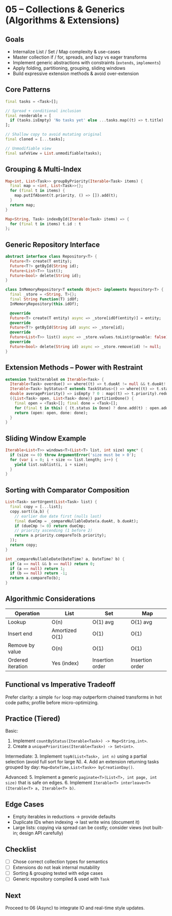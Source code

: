 # 05 – Collections & Generics (Algorithms & Extensions)

## Goals
* Internalize List / Set / Map complexity & use-cases
* Master collection if / for, spreads, and lazy vs eager transforms
* Implement generic abstractions with constraints (`extends`, `implements`)
* Apply folding, partitioning, grouping, sliding windows
* Build expressive extension methods & avoid over-extension

## Core Patterns
```dart
final tasks = <Task>[];

// Spread + conditional inclusion
final renderable = [
  if (tasks.isEmpty) 'No tasks yet' else ...tasks.map((t) => t.title)
];

// Shallow copy to avoid mutating original
final cloned = [...tasks];

// Unmodifiable view
final safeView = List.unmodifiable(tasks);
```

## Grouping & Multi-Index
```dart
Map<int, List<Task>> groupByPriority(Iterable<Task> items) {
  final map = <int, List<Task>>{};
  for (final t in items) {
    map.putIfAbsent(t.priority, () => []).add(t);
  }
  return map;
}

Map<String, Task> indexById(Iterable<Task> items) => {
  for (final t in items) t.id : t
};
```

## Generic Repository Interface
```dart
abstract interface class Repository<T> {
  Future<T> create(T entity);
  Future<T?> getById(String id);
  Future<List<T>> list();
  Future<bool> delete(String id);
}

class InMemoryRepository<T extends Object> implements Repository<T> {
  final _store = <String, T>{};
  final String Function(T) idOf;
  InMemoryRepository(this.idOf);

  @override
  Future<T> create(T entity) async => _store[idOf(entity)] = entity;
  @override
  Future<T?> getById(String id) async => _store[id];
  @override
  Future<List<T>> list() async => _store.values.toList(growable: false);
  @override
  Future<bool> delete(String id) async => _store.remove(id) != null;
}
```

## Extension Methods – Power with Restraint
```dart
extension TaskIterableX on Iterable<Task> {
  Iterable<Task> overdue() => where((t) => t.dueAt != null && t.dueAt!.isBefore(DateTime.now()));
  Iterable<Task> byStatus<T extends TaskStatus>() => where((t) => t.status is T);
  double averagePriority() => isEmpty ? 0 : map((t) => t.priority).reduce((a,b) => a+b) / length;
  ({List<Task> open, List<Task> done}) partitionDone() {
    final open = <Task>[]; final done = <Task>[];
    for (final t in this) { (t.status is Done) ? done.add(t) : open.add(t); }
    return (open: open, done: done);
  }
}
```

## Sliding Window Example
```dart
Iterable<List<T>> windows<T>(List<T> list, int size) sync* {
  if (size <= 0) throw ArgumentError('size must be > 0');
  for (var i = 0; i + size <= list.length; i++) {
    yield list.sublist(i, i + size);
  }
}
```

## Sorting with Comparator Composition
```dart
List<Task> sortUrgent(List<Task> list) {
  final copy = [...list];
  copy.sort((a,b) {
    // earlier due date first (nulls last)
    final dueCmp = _compareNullableDate(a.dueAt, b.dueAt);
    if (dueCmp != 0) return dueCmp;
    // priority ascending (1 before 2)
    return a.priority.compareTo(b.priority);
  });
  return copy;
}

int _compareNullableDate(DateTime? a, DateTime? b) {
  if (a == null && b == null) return 0;
  if (a == null) return 1;
  if (b == null) return -1;
  return a.compareTo(b);
}
```

## Algorithmic Considerations
| Operation | List | Set | Map |
|-----------|------|-----|-----|
| Lookup | O(n) | O(1) avg | O(1) avg |
| Insert end | Amortized O(1) | O(1) | O(1) |
| Remove by value | O(n) | O(1) | O(1) |
| Ordered iteration | Yes (index) | Insertion order | Insertion order |

## Functional vs Imperative Tradeoff
Prefer clarity: a simple `for` loop may outperform chained transforms in hot code paths; profile before micro-optimizing.

## Practice (Tiered)
Basic:
1. Implement `countByStatus(Iterable<Task>) -> Map<String,int>`.
2. Create a `uniquePriorities(Iterable<Task>) -> Set<int>`.

Intermediate:
3. Implement `topN(List<Task>, int n)` using a partial selection (avoid full sort for large N).
4. Add an extension returning tasks grouped by day: `Map<DateTime,List<Task>> byCreationDay()`.

Advanced:
5. Implement a generic `paginate<T>(List<T>, int page, int size)` that is safe on edges.
6. Implement `Iterable<T> interleave<T>(Iterable<T> a, Iterable<T> b)`.

## Edge Cases
* Empty iterables in reductions → provide defaults
* Duplicate IDs when indexing → last write wins (document it)
* Large lists: copying via spread can be costly; consider views (not built-in; design API carefully)

## Checklist
* [ ] Chose correct collection types for semantics
* [ ] Extensions do not leak internal mutability
* [ ] Sorting & grouping tested with edge cases
* [ ] Generic repository compiled & used with `Task`

## Next
Proceed to 06 (Async) to integrate IO and real-time style updates.

